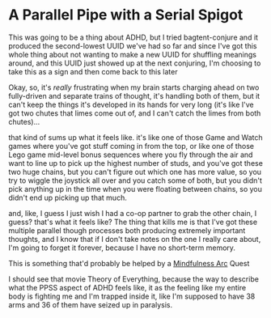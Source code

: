 # A Parallel Pipe with a Serial Spigot

This was going to be a thing about ADHD, but I tried bagtent-conjure and it produced the second-lowest UUID we've had so far and since I've got this whole thing about not wanting to make a new UUID for shuffling meanings around, and this UUID just showed up at the next conjuring, I'm choosing to take this as a sign and then come back to this later

Okay, so, it's *really* frustrating when my brain starts charging ahead on two fully-driven and separate trains of thought, it's handling both of them, but it can't keep the things it's developed in its hands for very long (it's like I've got two chutes that limes come out of, and I can't catch the limes from both chutes)...

that kind of sums up what it feels like. it's like one of those Game and Watch games where you've got stuff coming in from the top, or like one of those Lego game mid-level bonus sequences where you fly through the air and want to line up to pick up the highest number of studs, and you've got these two huge chains, but you can't figure out which one has more value, so you try to wiggle the joystick all over and you catch some of both, but you didn't pick anything up in the time when you were floating between chains, so you didn't end up picking up that much.

and, like, I guess I just wish I had a co-op partner to grab the other chain, I guess? that's what it feels like? The thing that kills me is that I've got these multiple parallel though processes both producing extremely important thoughts, and I know that if I don't take notes on the one I really care about, I'm going to forget it forever, because I have no short-term memory.

This is something that'd probably be helped by a [Mindfulness Arc][] Quest

I should see that movie Theory of Everything, because the way to describe what the PPSS aspect of ADHD feels like, it as the feeling like my entire body is fighting me and I'm trapped inside it, like I'm supposed to have 38 arms and 36 of them have seized up in paralysis.

[Mindfulness Arc]: 423z3-ntnzb-cba98-01wkc-5f427